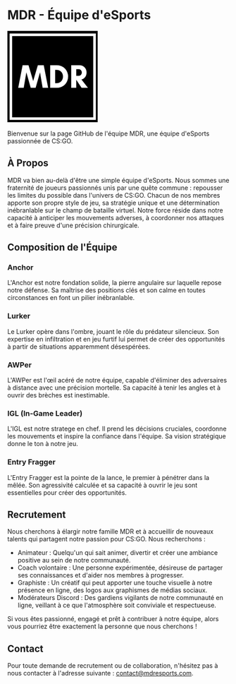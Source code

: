 # MDR - Équipe d'eSports

![Logo MDR](images/MDR.png)

Bienvenue sur la page GitHub de l'équipe MDR, une équipe d'eSports passionnée de CS:GO.

## À Propos

MDR va bien au-delà d'être une simple équipe d'eSports. Nous sommes une fraternité de joueurs passionnés unis par une quête commune : repousser les limites du possible dans l'univers de CS:GO. Chacun de nos membres apporte son propre style de jeu, sa stratégie unique et une détermination inébranlable sur le champ de bataille virtuel. Notre force réside dans notre capacité à anticiper les mouvements adverses, à coordonner nos attaques et à faire preuve d'une précision chirurgicale.

## Composition de l'Équipe

### Anchor
L'Anchor est notre fondation solide, la pierre angulaire sur laquelle repose notre défense. Sa maîtrise des positions clés et son calme en toutes circonstances en font un pilier inébranlable.

### Lurker
Le Lurker opère dans l'ombre, jouant le rôle du prédateur silencieux. Son expertise en infiltration et en jeu furtif lui permet de créer des opportunités à partir de situations apparemment désespérées.

### AWPer
L'AWPer est l'œil acéré de notre équipe, capable d'éliminer des adversaires à distance avec une précision mortelle. Sa capacité à tenir les angles et à ouvrir des brèches est inestimable.

### IGL (In-Game Leader)
L'IGL est notre stratege en chef. Il prend les décisions cruciales, coordonne les mouvements et inspire la confiance dans l'équipe. Sa vision stratégique donne le ton à notre jeu.

### Entry Fragger
L'Entry Fragger est la pointe de la lance, le premier à pénétrer dans la mêlée. Son agressivité calculée et sa capacité à ouvrir le jeu sont essentielles pour créer des opportunités.

## Recrutement

Nous cherchons à élargir notre famille MDR et à accueillir de nouveaux talents qui partagent notre passion pour CS:GO. Nous recherchons :

- Animateur : Quelqu'un qui sait animer, divertir et créer une ambiance positive au sein de notre communauté.
- Coach volontaire : Une personne expérimentée, désireuse de partager ses connaissances et d'aider nos membres à progresser.
- Graphiste : Un créatif qui peut apporter une touche visuelle à notre présence en ligne, des logos aux graphismes de médias sociaux.
- Modérateurs Discord : Des gardiens vigilants de notre communauté en ligne, veillant à ce que l'atmosphère soit conviviale et respectueuse.

Si vous êtes passionné, engagé et prêt à contribuer à notre équipe, alors vous pourriez être exactement la personne que nous cherchons !

## Contact

Pour toute demande de recrutement ou de collaboration, n'hésitez pas à nous contacter à l'adresse suivante : [contact@mdresports.com](mailto:contact@mdresports.com).
